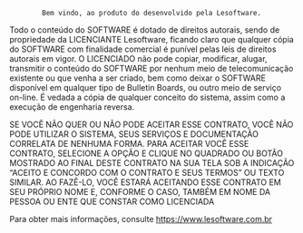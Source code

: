             Bem vindo, ao produto do desenvolvido pela Lesoftware.

Todo o conteúdo do SOFTWARE é dotado de direitos autorais, sendo de propriedade
da LICENCIANTE Lesoftware, ficando claro que qualquer cópia do SOFTWARE 
com finalidade comercial é punível pelas leis de direitos autorais em vigor. 
O LICENCIADO não pode copiar, modificar, alugar, transmitir o conteúdo do 
SOFTWARE por nenhum meio de telecomunicação existente ou que venha a ser 
criado, bem como deixar o SOFTWARE disponível em qualquer tipo de Bulletin 
Boards, ou outro meio de serviço on-line. 
É vedada a cópia de qualquer conceito do sistema, assim como a execução de 
engenharia reversa.

SE VOCÊ NÃO QUER OU NÃO PODE ACEITAR ESSE CONTRATO, VOCÊ NÃO PODE UTILIZAR O 
SISTEMA, SEUS SERVIÇOS E DOCUMENTAÇÃO CORRELATA DE NENHUMA FORMA. PARA ACEITAR 
VOCÊ ESSE CONTRATO, SELECIONE A OPÇÃO E CLIQUE NO QUADRADO OU BOTÃO MOSTRADO AO 
FINAL DESTE CONTRATO NA SUA TELA SOB A INDICAÇÃO “ACEITO E CONCORDO COM O 
CONTRATO E SEUS TERMOS” OU TEXTO SIMILAR. AO FAZÊ-LO, VOCÊ ESTARÁ ACEITANDO 
ESSE CONTRATO EM SEU PRÓPRIO NOME E, CONFORME O CASO, TAMBÉM EM NOME DA PESSOA 
OU ENTE QUE CONSTAR COMO LICENCIADA

Para obter mais informações, consulte <https://www.lesoftware.com.br>